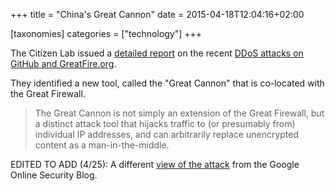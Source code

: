 +++
title = "China's Great Cannon"
date = 2015-04-18T12:04:16+02:00

[taxonomies]
categories = ["technology"]
+++

The Citizen Lab issued a [detailed report](https://citizenlab.org/2015/04/chinas-great-cannon/) on the recent [DDoS attacks on GitHub and GreatFire.org](@/blog/sealing-off-holes-in-the-great-firewall.md).

<!-- more -->
They identified a new tool, called the "Great Cannon" that is co-located with the Great Firewall.

>The Great Cannon is not simply an extension of the Great Firewall, but a distinct attack tool that hijacks traffic to (or presumably from) individual IP addresses, and can arbitrarily replace unencrypted content as a man-in-the-middle.

EDITED TO ADD (4/25): A different [view of the attack](http://googleonlinesecurity.blogspot.com/2015/04/a-javascript-based-ddos-attack-as-seen.html) from the Google Online Security Blog.
